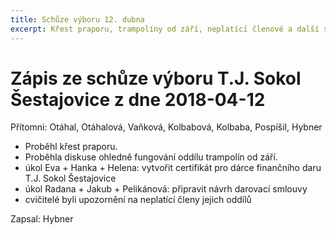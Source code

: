```yaml
---
title: Schůze výboru 12. dubna
excerpt: Křest praporu, trampolíny od září, neplatící členové a další se řešilo na dubnové schůzi výboru
---
```


# Zápis ze schůze výboru T.J. Sokol Šestajovice z dne 2018-04-12

Přítomni: Otáhal, Otáhalová, Vaňková, Kolbabová, Kolbaba, Pospíšil, Hybner

* Proběhl křest praporu.
* Proběhla diskuse ohledně fungování oddílu trampolín od září.
* úkol Eva + Hanka + Helena: vytvořit certifikát pro dárce finančního daru T.J. Sokol Šestajovice
* úkol Radana + Jakub + Pelikánová: připravit návrh darovací smlouvy
* cvičitelé byli upozornění na neplatící členy jejich oddílů



Zapsal: Hybner
